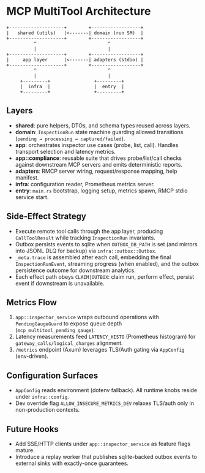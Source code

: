 # MCP MultiTool Architecture

```
+--------------------+        +------------------+
|   shared (utils)   |<-------| domain (run SM)  |
+--------------------+        +------------------+
          ^                          ^
          |                          |
+--------------------+        +------------------+
|     app layer      |<-------| adapters (stdio) |
+--------------------+        +------------------+
          ^                          ^
          |                          |
     +---------+                +---------+
     |  infra  |                |  entry  |
     +---------+                +---------+
```

## Layers
- **shared**: pure helpers, DTOs, and schema types reused across layers.
- **domain**: `InspectionRun` state machine guarding allowed transitions (`pending → processing → captured/failed`).
- **app**: orchestrates inspector use cases (probe, list, call). Handles transport selection and latency metrics.
- **app::compliance**: reusable suite that drives probe/list/call checks against downstream MCP servers and emits deterministic reports.
- **adapters**: RMCP server wiring, request/response mapping, help manifest.
- **infra**: configuration reader, Prometheus metrics server.
- **entry**: `main.rs` bootstrap, logging setup, metrics spawn, RMCP stdio service start.

## Side-Effect Strategy
- Execute remote tool calls through the app layer, producing `CallToolResult` while tracking `InspectionRun` invariants.
- Outbox persists events to sqlite when `OUTBOX_DB_PATH` is set (and mirrors into JSONL DLQ for backup) via `infra::outbox::Outbox`.
- `_meta.trace` is assembled after each call, embedding the final `InspectionRunEvent`, streaming progress (when enabled), and the outbox persistence outcome for downstream analytics.
- Each effect path obeys `CLAIM|OUTBOX`: claim run, perform effect, persist event if downstream is unavailable.

## Metrics Flow
1. `app::inspector_service` wraps outbound operations with `PendingGaugeGuard` to expose queue depth (`mcp_multitool_pending_gauge`).
2. Latency measurements feed `LATENCY_HISTO` (Prometheus histogram) for `gateway_calls/logical_charges` alignment.
3. `/metrics` endpoint (Axum) leverages TLS/Auth gating via `AppConfig` (env-driven).

## Configuration Surfaces
- `AppConfig` reads environment (dotenv fallback). All runtime knobs reside under `infra::config`.
- Dev override flag `ALLOW_INSECURE_METRICS_DEV` relaxes TLS/auth only in non-production contexts.

## Future Hooks
- Add SSE/HTTP clients under `app::inspector_service` as feature flags mature.
- Introduce a replay worker that publishes sqlite-backed outbox events to external sinks with exactly-once guarantees.
